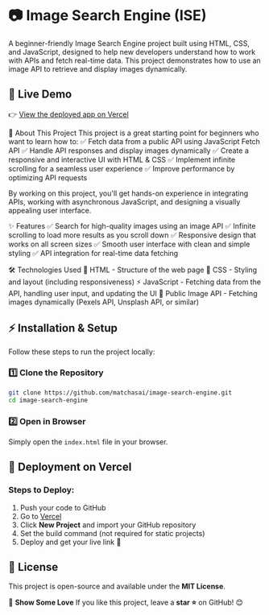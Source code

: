 # 📷 Image Search Engine (ISE)

A beginner-friendly Image Search Engine project built using HTML, CSS, and JavaScript, designed to help new developers understand how to work with APIs and fetch real-time data. This project demonstrates how to use an image API to retrieve and display images dynamically.


## 🚀 Live Demo
👉 [View the deployed app on Vercel](https://ise-image-search-engine.vercel.app/)


📌 About This Project
This project is a great starting point for beginners who want to learn how to:
✅ Fetch data from a public API using JavaScript Fetch API
✅ Handle API responses and display images dynamically
✅ Create a responsive and interactive UI with HTML & CSS
✅ Implement infinite scrolling for a seamless user experience
✅ Improve performance by optimizing API requests

By working on this project, you'll get hands-on experience in integrating APIs, working with asynchronous JavaScript, and designing a visually appealing user interface.

✨ Features
✅ Search for high-quality images using an image API
✅ Infinite scrolling to load more results as you scroll down
✅ Responsive design that works on all screen sizes
✅ Smooth user interface with clean and simple styling
✅ API integration for real-time data fetching

🛠️ Technologies Used
🚀 HTML - Structure of the web page
🎨 CSS - Styling and layout (including responsiveness)
⚡ JavaScript - Fetching data from the API, handling user input, and updating the UI
🔗 Public Image API - Fetching images dynamically (Pexels API, Unsplash API, or similar)
## ⚡ Installation & Setup
Follow these steps to run the project locally:

### 1️⃣ Clone the Repository
```bash
git clone https://github.com/matchasai/image-search-engine.git
cd image-search-engine
```

### 2️⃣ Open in Browser
Simply open the `index.html` file in your browser.

## 🚀 Deployment on Vercel
### Steps to Deploy:
1. Push your code to GitHub
2. Go to [Vercel](https://vercel.com/)
3. Click **New Project** and import your GitHub repository
4. Set the build command (not required for static projects)
5. Deploy and get your live link 🎉

## 📜 License
This project is open-source and available under the **MIT License**.



🌟 **Show Some Love**
If you like this project, leave a **star ⭐** on GitHub! 😊

